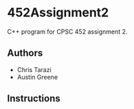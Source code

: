 # 452Assignment2

C++ program for CPSC 452 assignment 2.

## Authors
 - Chris Tarazi
 - Austin Greene

## Instructions
